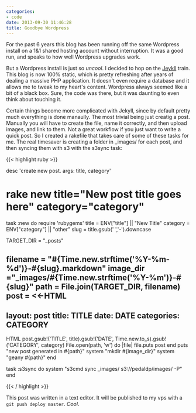 ```yaml
---
categories:
- code
date: 2013-09-30 11:46:28
title: Goodbye Wordpress
---
```


For the past 6 years this blog has been running off
the same Wordpress install on a 1&1 shared hosting account without
interruption. It was a good run, and speaks to how well Wordpress upgrades
work.

But a Wordpress install is just so _uncool_. I decided to hop on the
[Jeykll](http://jekyllrb.com) train. This blog is now 100% static, which
is pretty refreshing after years of dealing a massive PHP application.
It doesn't even require a database and it allows me to tweak to my heart's
content. Wordpress always seemed like a bit of a black box. Sure, the code
was there, but it was daunting to even think about touching it.

<!--more-->

Certain things become more complicated with Jekyll, since by default pretty
much everything is done manaully. The most trivial being just creatig a post.
Manually you will have to create the file, name it correctly, and then
upload images, and link to them. Not a great workflow if you just want to write
a quick post. So I created a rakefile that takes care of some of these tasks
for me. The real timesaver is creating a folder in _images/ for each post,
and then syncing them with s3 with the s3sync task:

{{< highlight ruby >}}

desc 'create new post. args: title, category'
# rake new title="New post title goes here" category="category"
task :new do
  require 'rubygems'
  title = ENV["title"] || "New Title"
  category = ENV["category"] || "other"
  slug = title.gsub(' ','-').downcase

  TARGET_DIR = "_posts"

  filename = "#{Time.new.strftime('%Y-%m-%d')}-#{slug}.markdown"
  image_dir ="_images/#{Time.new.strftime('%Y-%m')}-#{slug}"
  path = File.join(TARGET_DIR, filename)
  post = <<-HTML
  ---
  layout: post
  title: TITLE
  date: DATE
  categories: CATEGORY
  ---
  <!--- {{site.image_url}}/{{page.id | replace: '/','-' | remove_first: '-'}}/image.jpg -->

  HTML
  post.gsub!('TITLE', title).gsub!('DATE', Time.new.to_s).gsub!('CATEGORY', category)
  File.open(path, 'w') do |file|
    file.puts post
  end
  puts "new post generated in #{path}"
  system "mkdir #{image_dir}"
  system "geany #{path}"
end

task :s3sync do
  system "s3cmd sync _images/ s3://pedaldp/images/ -P"
end

{{< / highlight >}}

This post was written in a text editor. It will be published to my vps
with a `git push deploy master`. _Cool_.
